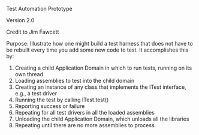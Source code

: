 Test Automation Prototype

Version 2.0

Credit to Jim Fawcett

Purpose:
Illustrate how one might build a test harness that does not have to be rebuilt every time you add some new code to test.  It accomplishes this by:

1.	Creating a child Application Domain in which to run tests, running on its own thread
2.	Loading assemblies to test into the child domain
3.	Creating an instance of any class that implements the ITest interface, e.g., a test driver
4.	Running the test by calling ITest.test()
5.	Reporting success or failure
6.	Repeating for all test drivers in all the loaded assemblies
7.	Unloading the child Application Domain, which unloads all the libraries
8.	Repeating until there are no more assemblies to process.

